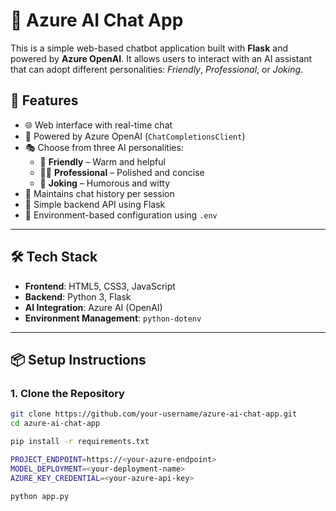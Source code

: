 # 💬 Azure AI Chat App

This is a simple web-based chatbot application built with **Flask** and powered by **Azure OpenAI**. It allows users to interact with an AI assistant that can adopt different personalities: *Friendly*, *Professional*, or *Joking*.

## 🚀 Features

- 🌐 Web interface with real-time chat
- 🧠 Powered by Azure OpenAI (`ChatCompletionsClient`)
- 🎭 Choose from three AI personalities:
  - 🤝 **Friendly** – Warm and helpful
  - 🧑‍💼 **Professional** – Polished and concise
  - 🤪 **Joking** – Humorous and witty
- 💬 Maintains chat history per session
- 🧪 Simple backend API using Flask
- 🔐 Environment-based configuration using `.env`

---

## 🛠️ Tech Stack

- **Frontend**: HTML5, CSS3, JavaScript
- **Backend**: Python 3, Flask
- **AI Integration**: Azure AI (OpenAI)
- **Environment Management**: `python-dotenv`

---

## 📦 Setup Instructions

### 1. Clone the Repository

```bash
git clone https://github.com/your-username/azure-ai-chat-app.git
cd azure-ai-chat-app

pip install -r requirements.txt

PROJECT_ENDPOINT=https://<your-azure-endpoint>
MODEL_DEPLOYMENT=<your-deployment-name>
AZURE_KEY_CREDENTIAL=<your-azure-api-key>

python app.py






